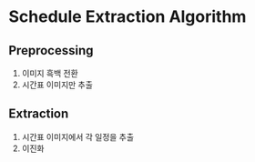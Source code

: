 # Schedule Extraction Algorithm
## Preprocessing
1. 이미지 흑백 전환
2. 시간표 이미지만 추출
## Extraction
1. 시간표 이미지에서 각 일정을 추출
2. 이진화
